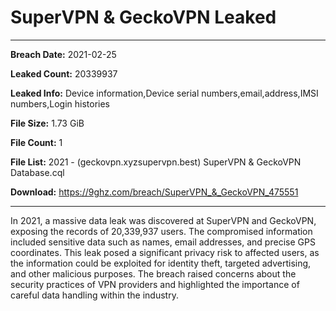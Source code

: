 # SuperVPN & GeckoVPN Leaked

------------
**Breach Date:** 2021-02-25

**Leaked Count:** 20339937

**Leaked Info:** Device information,Device serial numbers,email,address,IMSI numbers,Login histories

**File Size:** 1.73 GiB

**File Count:** 1

**File List:** 2021 - (geckovpn.xyzsupervpn.best) SuperVPN & GeckoVPN Database.cql

**Download:** https://9ghz.com/breach/SuperVPN_&_GeckoVPN_475551

------------
In 2021, a massive data leak was discovered at SuperVPN and GeckoVPN, exposing the records of 20,339,937 users. The compromised information included sensitive data such as names, email addresses, and precise GPS coordinates. This leak posed a significant privacy risk to affected users, as the information could be exploited for identity theft, targeted advertising, and other malicious purposes. The breach raised concerns about the security practices of VPN providers and highlighted the importance of careful data handling within the industry.
